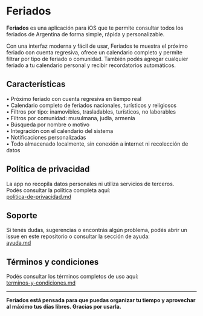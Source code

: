 # Feriados

**Feriados** es una aplicación para iOS que te permite consultar todos los feriados de Argentina de forma simple, rápida y personalizable.

Con una interfaz moderna y fácil de usar, Feriados te muestra el próximo feriado con cuenta regresiva, ofrece un calendario completo y permite filtrar por tipo de feriado o comunidad. También podés agregar cualquier feriado a tu calendario personal y recibir recordatorios automáticos.

## Características

• Próximo feriado con cuenta regresiva en tiempo real  
• Calendario completo de feriados nacionales, turísticos y religiosos  
• Filtros por tipo: inamovibles, trasladables, turísticos, no laborables  
• Filtros por comunidad: musulmana, judía, armenia  
• Búsqueda por nombre o motivo  
• Integración con el calendario del sistema  
• Notificaciones personalizadas  
• Todo almacenado localmente, sin conexión a internet ni recolección de datos

## Política de privacidad

La app no recopila datos personales ni utiliza servicios de terceros.  
Podés consultar la política completa aquí:  
[politica-de-privacidad.md](./politica-de-privacidad.md)

## Soporte

Si tenés dudas, sugerencias o encontrás algún problema, podés abrir un issue en este repositorio o consultar la sección de ayuda:  
[ayuda.md](./ayuda.md)

## Términos y condiciones

Podés consultar los términos completos de uso aquí:  
[terminos-y-condiciones.md](./terminos-y-condiciones.md)

---

**Feriados está pensada para que puedas organizar tu tiempo y aprovechar al máximo tus días libres. Gracias por usarla.**
